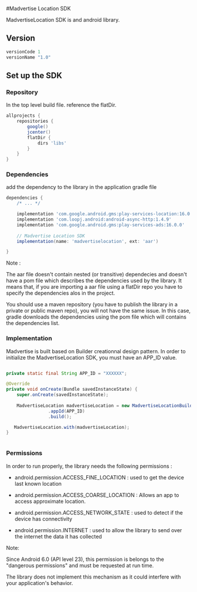 #Madvertise Location SDK

MadvertiseLocation SDK is and android library.

## Version

```groovy
versionCode 1
versionName "1.0" 
```

## Set up the SDK

### Repository
In the top level build file. reference the flatDir. 

```groovy
allprojects {
    repositories {
        google()
        jcenter()
        flatDir {
            dirs 'libs'
        }
    }
}
```

### Dependencies
add the dependency to the library in the application gradle file

```groovy
dependencies {
    /* ... */

	implementation 'com.google.android.gms:play-services-location:16.0.0'
	implementation 'com.loopj.android:android-async-http:1.4.9'
	implementation 'com.google.android.gms:play-services-ads:16.0.0'
    
    // Madvertise Location SDK
    implementation(name: 'madvertiselocation', ext: 'aar')

}
```

Note : 

 The aar file doesn't contain nested (or transitive) dependecies and doesn't have a pom file which describes the dependencies used by the library.
 It means that, if you are importing a aar file using a flatDir repo you have to specify the dependencies alos in the project.
 
 You should use a maven repository (you have to publish the library in a private or public maven repo), you will not have the same issue.
In this case, gradle downloads the dependencies using the pom file which will contains the dependencies list.


### Implementation
Madvertise is built based on Builder creationnal design pattern.
In order to initialize the MadvertiseLocation SDK, you must have an APP_ID value. 

```java

private static final String APP_ID = "XXXXXX";

@Override
private void onCreate(Bundle savedInstanceState) {
	super.onCreate(savedInstanceState);
	
	MadvertiseLocation madvertiseLocation = new MadvertiseLocationBuilder(getApplicationContext())
                .appId(APP_ID)
                .build();

   MadvertiseLocation.with(madvertiseLocation);
}
        
```

### Permissions
In order to run properly, the library needs the following permissions : 

* android.permission.ACCESS\_FINE_LOCATION : used to get the device last known location

* android.permission.ACCESS\_COARSE_LOCATION : Allows an app to access approximate location.

* android.permission.ACCESS\_NETWORK_STATE : used to detect if the device has connectivity

* android.permission.INTERNET : used to allow the library to send over the internet the data it has collected


Note:

Since Android 6.0 (API level 23), this permission is belongs to the "dangerous permissions" and must be requested at run time.

The library does not implement this mechanism as it could interfere with your application's behavior.
